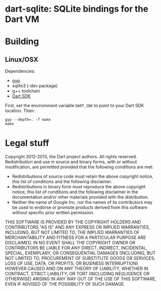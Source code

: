 dart-sqlite: SQLite bindings for the Dart VM
============================================

# Building

## Linux/OSX

Dependencies:
 * [gyp](https://code.google.com/p/gyp/)
 * sqlite3 (-dev package)
 * g++ toolchain
 * [Dart SDK](http://www.dartlang.org)

First, set the enviroinment variable `DART_SDK` to point to your Dart SDK location. Then:

    gyp --depth=. -f make
    make

# Legal stuff

Copyright 2012-2013, the Dart project authors. All rights reserved.
Redistribution and use in source and binary forms, with or without
modification, are permitted provided that the following conditions are
met:

* Redistributions of source code must retain the above copyright
  notice, this list of conditions and the following disclaimer.
* Redistributions in binary form must reproduce the above
  copyright notice, this list of conditions and the following
  disclaimer in the documentation and/or other materials provided
  with the distribution.
* Neither the name of Google Inc. nor the names of its
  contributors may be used to endorse or promote products derived
  from this software without specific prior written permission.
      
THIS SOFTWARE IS PROVIDED BY THE COPYRIGHT HOLDERS AND CONTRIBUTORS
"AS IS" AND ANY EXPRESS OR IMPLIED WARRANTIES, INCLUDING, BUT NOT
LIMITED TO, THE IMPLIED WARRANTIES OF MERCHANTABILITY AND FITNESS FOR
A PARTICULAR PURPOSE ARE DISCLAIMED. IN NO EVENT SHALL THE COPYRIGHT
OWNER OR CONTRIBUTORS BE LIABLE FOR ANY DIRECT, INDIRECT, INCIDENTAL,
SPECIAL, EXEMPLARY, OR CONSEQUENTIAL DAMAGES (INCLUDING, BUT NOT
LIMITED TO, PROCUREMENT OF SUBSTITUTE GOODS OR SERVICES; LOSS OF USE,
DATA, OR PROFITS; OR BUSINESS INTERRUPTION) HOWEVER CAUSED AND ON ANY
THEORY OF LIABILITY, WHETHER IN CONTRACT, STRICT LIABILITY, OR TORT
(INCLUDING NEGLIGENCE OR OTHERWISE) ARISING IN ANY WAY OUT OF THE USE
OF THIS SOFTWARE, EVEN IF ADVISED OF THE POSSIBILITY OF SUCH DAMAGE.

